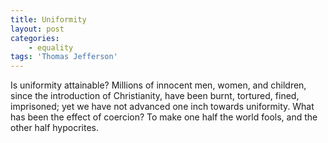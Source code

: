 ```yaml
---
title: Uniformity
layout: post
categories:
    - equality
tags: 'Thomas Jefferson'
---
```


Is uniformity attainable? Millions of innocent men, women, and children, since the introduction of Christianity, have been burnt, tortured, fined, imprisoned; yet we have not advanced one inch towards uniformity. What has been the effect of coercion? To make one half the world fools, and the other half hypocrites.